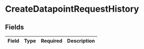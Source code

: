 # CreateDatapointRequestHistory


## Fields

| Field       | Type        | Required    | Description |
| ----------- | ----------- | ----------- | ----------- |